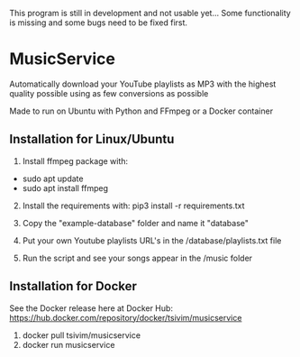 This program is still in development and not usable yet...
Some functionality is missing and some bugs need to be fixed first.

# MusicService
Automatically download your YouTube playlists as MP3 with the highest quality possible using as few conversions as possible

Made to run on Ubuntu with Python and FFmpeg
or a Docker container

## Installation for Linux/Ubuntu

1. Install ffmpeg package with: 
- sudo apt update
- sudo apt install ffmpeg

2. Install the requirements with: pip3 install -r requirements.txt

3. Copy the "example-database" folder and name it "database"

4. Put your own Youtube playlists URL's in the /database/playlists.txt file

5. Run the script and see your songs appear in the /music folder


## Installation for Docker

See the Docker release here at Docker Hub:
https://hub.docker.com/repository/docker/tsivim/musicservice

1. docker pull tsivim/musicservice
2. docker run musicservice
